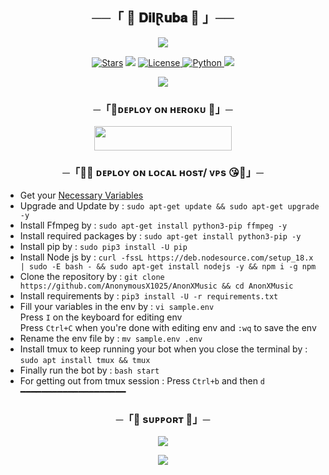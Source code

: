 <h2 align="center">
    ──「 🍷 𝐃𝐢𝐥Ɽ𝐮𝐛𝐚 🍷 」──
</h2>

<p align="center">
  <img src="https://telegra.ph/file/72fc4ed0b02894736b3b7.jpg">
</p>

<p align="center">
<a href="https://github.com/bhausetup/dilruba/stargazers"><img src="https://img.shields.io/github/stars/bhausetup/dilruba?color=black&logo=github&logoColor=black&style=for-the-badge" alt="Stars" /></a>
<a href="https://github.com/bhausetup/dilruba/network/members"> <img src="https://img.shields.io/github/forks/bhausetup/dilruba?color=black&logo=github&logoColor=black&style=for-the-badge" /></a>
<a href="https://github.com/bhausetup/dilruba/blob/master/LICENSE"> <img src="https://img.shields.io/badge/License-MIT-blueviolet?style=for-the-badge" alt="License" /> </a>
<a href="https://www.python.org/"> <img src="https://img.shields.io/badge/Written%20in-Python-orange?style=for-the-badge&logo=python" alt="Python" /> </a>
<a href="https://github.com/bhausetup/dilruba/commits/OpSahubot"> <img src="https://img.shields.io/github/last-commit/bhausetup/dilruba?color=blue&logo=github&logoColor=green&style=for-the-badge" /></a>
</p>

<p align="center">
  <img src="https://telegra.ph/file/b3a574c42856ad52b0cda.jpg">
</p>

<h3 align="center">
    ─「🔞ᴅᴇᴩʟᴏʏ ᴏɴ ʜᴇʀᴏᴋᴜ 🔞」─
</h3>

<p align="center"><a href="https://dashboard.heroku.com/new?template=https://github.com/bhausetup/diruba"> <img src="https://img.shields.io/badge/Deploy%20On%20Heroku-black?style=for-the-badge&logo=heroku" width="220" height="38.45"/></a></p>


<h3 align="center">
    ─「🔞😘 ᴅᴇᴩʟᴏʏ ᴏɴ ʟᴏᴄᴀʟ ʜᴏsᴛ/ ᴠᴘs 😘🔞」─
</h3>

- Get your [Necessary Variables](https://github.com/bhausetup/dilruba/blob/master/sample.env)
- Upgrade and Update by :
`sudo apt-get update && sudo apt-get upgrade -y`
- Install Ffmpeg by :
`sudo apt-get install python3-pip ffmpeg -y`
- Install required packages by :
`sudo apt-get install python3-pip -y`
- Install pip by :
`sudo pip3 install -U pip`
- Install Node js by :
`curl -fssL https://deb.nodesource.com/setup_18.x | sudo -E bash - && sudo apt-get install nodejs -y && npm i -g npm`
- Clone the repository by :
`git clone https://github.com/AnonymousX1025/AnonXMusic && cd AnonXMusic`
- Install requirements by :
`pip3 install -U -r requirements.txt`
- Fill your variables in the env by :
`vi sample.env`<br>
Press `I` on the keyboard for editing env<br>
Press `Ctrl+C` when you're done with editing env and `:wq` to save the env<br>
- Rename the env file by :
`mv sample.env .env`
- Install tmux to keep running your bot when you close the terminal by :
`sudo apt install tmux && tmux`
- Finally run the bot by :
`bash start`
- For getting out from tmux session : Press `Ctrl+b` and then `d`<br>
━━━━━━━━━━━━━━━━━━━━

<h3 align="center">
    ─「🔞 sᴜᴩᴩᴏʀᴛ 🔞」─
</h3>

<p align="center">
<a href="https://t.me/ISHQ00_I"><img src="https://img.shields.io/badge/-Support%20Group-blue.svg?style=for-the-badge&logo=Telegram"></a>
</p>

<p align="center">
<a href="https://t.me/XD_CUTETY"><img src="https://img.shields.io/badge/-Support%20Channel-blue.svg?style=for-the-badge&logo=Telegram"></a>
</p>

